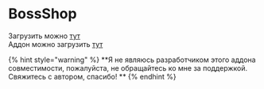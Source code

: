 # BossShop

Загрузить можно [тут](https://www.spigotmc.org/resources/bossshoppro-the-most-powerful-chest-gui-shop-menu-plugin.222/)  
Аддон можно загрузить [тут](https://www.spigotmc.org/resources/itemsadder-bossshop-integration.72396/)

{% hint style="warning" %}
**Я не являюсь разработчиком этого аддона совместимости, пожалуйста, не обращайтесь ко мне за поддержкой.  
Свяжитесь с автором, спасибо! **
{% endhint %}

